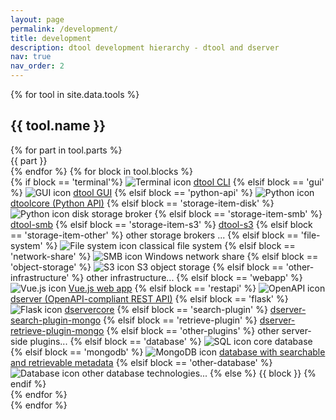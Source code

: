 ```yaml
---
layout: page
permalink: /development/
title: development
description: dtool development hierarchy - dtool and dserver
nav: true
nav_order: 2
---
```


<!-- _pages/development.md -->

{% for tool in site.data.tools %}

  <section id="{{ tool.name | downcase | replace: ' ', '-' }}">
    <h2 class="">{{ tool.name }}</h2>
    <div class="tool-grid">
      {% for part in tool.parts %}
        <div class="{{ tool.name }}-h {{part}}">
          <span>{{ part }}</span>
        </div>
      {% endfor %}
      {% for block in tool.blocks %}
        <div class="{{ tool.name | downcase }}-block {{ block | downcase | replace: ' ', '-' }}">
          {% if block == 'terminal'%}
            <img src="{{ '/assets/icons/terminal.png' | relative_url}}" alt="Terminal icon">
            <span><a href="https://dtool.readthedocs.io">dtool CLI</a></span>
          {% elsif block == 'gui' %}
            <img src="{{ '/assets/icons/gtk.png' | relative_url}}" alt="GUI icon">
            <span><a href="https://dtool-lookup-gui.readthedocs.io">dtool GUI</a></span>
          {% elsif block == 'python-api' %}
            <img src="{{ '/assets/icons/python.png'| relative_url}}" alt="Python icon">
            <span><a href="https://dtoolcore.readthedocs.io/en/latest/">dtoolcore (Python API)</a></span>
          {% elsif block == 'storage-item-disk' %}
            <img src="{{ '/assets/icons/python.png'| relative_url}}" alt="Python icon">
            <span>disk storage broker</span>
          {% elsif block == 'storage-item-smb' %}
            <span><a href="https://github.com/livMatS/dtool-smb">dtool-smb</a></span>
          {% elsif block == 'storage-item-s3' %}
            <span> <a href="https://github.com/jic-dtool/dtool-s3"> dtool-s3</a></span>
          {% elsif block == 'storage-item-other' %}
            <span>other storage brokers ...</span>
          {% elsif block == 'file-system' %}
            <img src="{{ '/assets/images/file-system.png'| relative_url}}" alt="File system icon">
            <span>classical file system</span>
          {% elsif block == 'network-share' %}
            <img src="{{ '/assets/icons/smb.png'| relative_url}}" alt="SMB icon">
            <span>Windows network share</span>
          {% elsif block == 'object-storage' %}
            <img src="{{ '/assets/icons/amazon-s3.png'| relative_url}}" alt="S3 icon">
            <span>S3 object storage</span>
          {% elsif block == 'other-infrastructure' %}
            <span>other infrastructure...</span>
          {% elsif block == 'webapp' %}
            <img src="{{ '/assets/icons/vuejs.png'| relative_url}}" alt="Vue.js icon">
            <span><a href="https://github.com/jic-dtool/dtool-lookup-webapp">Vue.js web app</a></span>
          {% elsif block == 'restapi' %}
            <img src="{{ '/assets/icons/openapi.png'| relative_url}}" alt="OpenAPI icon">
            <span><a href="https://dserver.readthedocs.io">dserver (OpenAPI-compliant REST API)</a></span>
          {% elsif block == 'flask' %}
            <img src="{{ '/assets/icons/flask.png'| relative_url}}" alt="Flask icon">
            <span><a href="https://dservercore.readthedocs.io">dservercore</a></span>
          {% elsif block == 'search-plugin' %}
            <span><a href="https://github.com/livMatS/dserver-search-plugin-mongo">dserver-search-plugin-mongo</a></span>
          {% elsif block == 'retrieve-plugin' %}
            <span><a href="https://github.com/livMatS/dserver-retrieve-plugin-mongo">dserver-retrieve-plugin-mongo</a></span>
          {% elsif block == 'other-plugins' %}
            <span>other server-side plugins...</span>
          {% elsif block == 'database' %}
            <img src="{{ '/assets/icons/sql.png'| relative_url}}" alt="SQL icon">
            <span>core database</span>
          {% elsif block == 'mongodb' %}
            <img src="{{ '/assets/icons/mongodb.png'| relative_url}}" alt="MongoDB icon">
            <span><a href="https://github.com/livMatS/dserver-search-plugin-mongo">database with searchable and retrievable metadata</a></span>
          {% elsif block == 'other-database' %}
            <img src="{{ '/assets/icons/database.png'| relative_url}}" alt="Database icon">
            <span>other database technologies...</span>
          {% else %}
            {{ block }}
          {% endif %}
        </div>
      {% endfor %}
    </div>
  </section>
{% endfor %}
